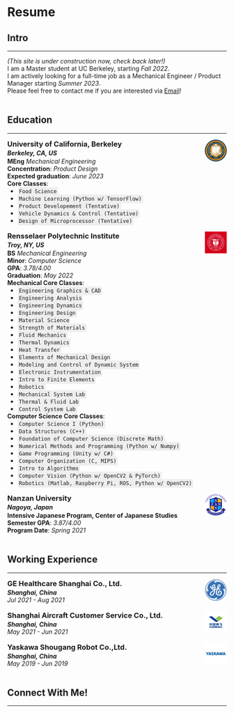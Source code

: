 <style>
ul {margin:0 0 0px;}
p {margin:0 0 0px;}
code {
    padding: 3px;
    font-size: 12px;
    background-color: #eee;
    border-radius: 4px;}
</style>
# Resume
<!-- ### You can also [download as PDF](/files/Resume.pdf)! -->
## Intro
---
*(This site is under construction now, check back later!)*\
I am a Master student at UC Berkeley, starting *Fall 2022*.\
I am actively looking for a full-time job as a Mechanical Engineer / Product Manager starting *Summer 2023*.\
Please feel free to contact me if you are interested via <a href="mailto:yuxinhu@berkeley.edu">Email</a>!

<br>

## Education
---
<a href="https://www.berkeley.edu"><img align="right" src="/pics/berkeley.jfif" width="50" height="50" style="vertical-align: text-bottom;"></a>
<h3 style="margin: 0 0 2px;">University of California, Berkeley</h3>
<p style="margin: 0 0 2px;"><em><strong>Berkeley, CA, US </strong></em></p>

**MEng** *Mechanical Engineering*\
**Concentration**: *Product Design*\
**Expected graduation**: *June 2023*\
**Core Classes**:
  - `Food Science`
  - `Machine Learning (Python w/ TensorFlow)`
  - `Product Developement (Tentative)`
  - `Vehicle Dynamics & Control (Tentative)`
  - `Design of Microprocessor (Tentative)`

<br>

<a href="https://www.rpi.edu"><img align="right" src="/pics/rpi.jfif" width="50" height="50"></a>
<h3 style="margin: 0 0 2px;">Rensselaer Polytechnic Institute</h3>
<p style="margin: 0 0 2px;"><em><strong>Troy, NY, US </strong></em></p>
<!-- ### Rensselaer Polytechnic Institute-->

**BS** *Mechanical Engineering*\
**Minor**:  *Computer Science*\
**GPA**: *3.78/4.00*\
**Graduation**: *May 2022*\
**Mechanical Core Classes**:
  - `Engineering Graphics & CAD`
  - `Engineering Analysis`
  - `Engineering Dynamics`
  - `Engineering Design`
  - `Material Science`
  - `Strength of Materials`
  - `Fluid Mechanics`
  - `Thermal Dynamics`
  - `Heat Transfer`
  - `Elements of Mechanical Design`
  - `Modeling and Control of Dynamic System`
  - `Electronic Instrumentation`
  - `Intro to Finite Elements`
  - `Robotics`
  - `Mechanical System Lab`
  - `Thermal & Fluid Lab`
  - `Control System Lab`


**Computer Science Core Classes**:
  - `Computer Science I (Python)`
  - `Data Structures (C++)`
  - `Foundation of Computer Science (Discrete Math)`
  - `Numerical Methods and Programming (Python w/ Numpy)`
  - `Game Programming (Unity w/ C#)`
  - `Computer Organization (C, MIPS)`
  - `Intro to Algorithms`
  - `Computer Vision (Python w/ OpenCV2 & PyTorch)`
  - `Robotics (Matlab, Raspberry Pi, ROS, Python w/ OpenCV2)`

<br>

<a href="https://www.nanzan-u.ac.jp/English/"><img align="right" src="/pics/nanzan.png" width="50" height="50"></a>
<h3 style="margin: 0 0 2px;">Nanzan University</h3>
<p style="margin: 0 0 2px;"><em><strong>Nagoya, Japan </strong></em></p>
<!-- Nanzan University-->

**Intensive Japanese Program, Center of Japanese Studies**\
**Semester GPA**: *3.87/4.00*\
**Program Date**: *Spring 2021*

<br>

## Working Experience
---

<a href="https://www.gehealthcare.com/"><img align="right" src="/pics/ge.jfif" width="50" height="50"></a>
<h3 style="margin: 0 0 2px;">GE Healthcare Shanghai Co., Ltd.</h3>
<!-- GE Healthcare Shanghai Co., Ltd.-->

***Shanghai, China***\
*Jul 2021 - Aug 2021*

<br>

<a href="http://sc.comac.cc/"><img align="right" src="/pics/comac.jfif" width="50" height="50"></a>
<h3 style="margin: 0 0 2px;">Shanghai Aircraft Customer Service Co., Ltd.</h3>
<!-- Shanghai Aircraft Customer Service Co., Ltd.-->

***Shanghai, China***\
*May 2021 - Jun 2021*

<br>

<a href="https://www.ysr-motoman.cn/en/"><img align="right" src="/pics/yaskawa.jfif" width="50" height="50"></a>
<h3 style="margin: 0 0 2px;">Yaskawa Shougang Robot Co.,Ltd.</h3>
<!-- Yaskawa Shougang Robot Co.,Ltd.-->

***Shanghai, China***\
*May 2019 - Jun 2019*

<br>

## Connect With Me!
---
<div class="badge-base LI-profile-badge" data-locale="en_US" data-size="medium" data-theme="light" data-type="VERTICAL" data-vanity="yuxin-hu-rpi" data-version="v1" align="middle">
  <a class="badge-base__link LI-simple-link" href="https://www.linkedin.com/in/yuxin-hu-rpi?trk=profile-badge"></a>
</div>
